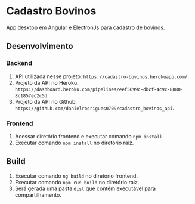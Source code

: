 # Cadastro Bovinos
App desktop em Angular e ElectronJs para cadastro de bovinos.

## Desenvolvimento

### Backend
1. API utilizada nesse projeto: `https://cadastro-bovinos.herokuapp.com/`.
2. Projeto da API no Heroku: `https://dashboard.heroku.com/pipelines/eef5699c-dbcf-4c9c-8880-8c1857ec2c5d`.
3. Projeto da API no Github: `https://github.com/danielrodrigues0709/cadastro_bovinos_api`.

### Frontend
1. Acessar diretório frontend e executar comando `npm install`.
2. Executar comando `npm install` no diretório raiz.

## Build
1. Executar comando `ng build` no diretório frontend.
2. Executar comando `npm run build` no diretório raiz.
3. Será gerada uma pasta `dist` que contém executável para compartilhamento.
